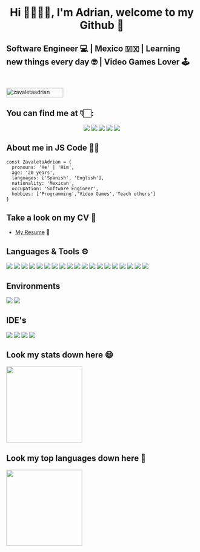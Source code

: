 <h1 align="center">Hi 👋👨🏻‍💻, I'm Adrian, welcome to my Github 🤪</p></h1>
<h2 align="left">Software Engineer 💻 | Mexico 🇲🇽 | Learning new things every day 🤓 | Video Games Lover 🕹</h2>

<br/>
 <p align="left"> <img src="https://komarev.com/ghpvc/?username=zavaletaadrian&label=Profile%20views&color=0e75b6&style=flat" alt="zavaletaadrian" height = "25" width = "150"/>
 <br/>


## You can find me at 👇🏻:
<p align="center">
<a href="https://www.linkedin.com/in/zavaletaadrian/"><img src="https://img.shields.io/badge/LinkedIn-0077B5?style=for-the-badge&logo=linkedin&logoColor=white"/></a>
<a href="https://www.linkedin.com/in/zavaletaadrian/"><img src="https://img.shields.io/badge/Twitter-blue?style=for-the-badge&logo=twitter&logoColor=white"/></a>
<a href="https://www.instagram.com/elzavaletonga/"><img src="https://img.shields.io/badge/Instagram-E4405F?style=for-the-badge&logo=instagram&logoColor=white"/></a>
<a href="mailto: zavaleta.adrian15@gmail.com"><img src="https://img.shields.io/badge/Gmail-D14836?style=for-the-badge&logo=gmail&logoColor=white"/></a>
<a href="https://www.twitch.tv/elzavaletonga"><img src="https://img.shields.io/badge/Twitch-purple?style=for-the-badge&logo=twitch&logoColor=white"/></a>
</p>

## About me in JS Code ✌🏻
```JS
const ZavaletaAdrian = {
  pronouns: 'He' | 'Him',
  age: '20 years',
  languages: ['Spanish', 'English'],
  nationality: 'Mexican',
  occupation: 'Software Engineer',
  hobbies: ['Programming','Video Games','Teach others']
}
```
## Take a look on my CV 🔦

- [My Resume](https://) 👀

## Languages & Tools ⚙️

<p align="left">
<a href="#"><img src="https://img.shields.io/badge/-JavaScript-0D1117?style=rounded-square&logo=javascript&logoColor=yellow"/></a>
<a href="#"><img src="https://img.shields.io/badge/NodeJS-0D1117.svg?style=rounded-square&logo=node.js&logoColor=green"/></a>
<a href="#"><img src="https://img.shields.io/badge/React-0D1117.svg?style=rounded-square&logo=react&logoColor=blue"/></a>
<a href="#"><img src="https://img.shields.io/badge/-Python-0D1117?style=rounded-square&logo=python&logoColor=yellow"/></a>
<a href="#"><img src="https://img.shields.io/badge/-Django-0D1117?style=rounded-square&logo=django&logoColor=green"/></a>
<a href="#"><img src="https://img.shields.io/badge/-HTML5-0D1117?style=rounded-square&logo=html5&logoColor=Orange"/></a>
<a href="#"><img src="https://img.shields.io/badge/-CSS3-0D1117?style=rounded-square&logo=css3&logoColor=blue"/></a>
<a href="#"><img src="https://img.shields.io/badge/-Bootstrap-0D1117?style=rounded-square&logo=bootstrap&logoColor=purple"/></a>
<a href="#"><img src="https://img.shields.io/badge/-Java-0D1117?style=rounded-square&logo=java&logoColor=orange"/></a>
<a href="#"><img src="https://img.shields.io/badge/-Kotlin-0D1117?style=rounded-square&logo=kotlin&logoColor=orange"/></a>
<a href="#"><img src="https://img.shields.io/badge/-PHP-0D1117?style=rounded-square&logo=php&logoColor=Purple"/></a>
<a href="#"><img src="https://img.shields.io/badge/-C Sharp-0D1117?style=rounded-square&logo=csharp&logoColor=purple"/></a>
<a href="#"><img src="https://img.shields.io/badge/-C++-0D1117?style=rounded-square&logo=cplusplus&logoColor=blue"/></a>
<a href="#"><img src="https://img.shields.io/badge/Git-0D1117.svg?style=rounded-square&logo=git&logoColor=Orange"/></a>
<a href="#"><img src="https://img.shields.io/badge/GitHub-0D1117.svg?style=rounded-square&logo=github&logoColor=white"/></a>
<a href="#"><img src="https://img.shields.io/badge/Amazon AWS-0D1117.svg?style=rounded-square&logo=amazonaws&logoColor=yellow"/></a>
<a href="#"><img src="https://img.shields.io/badge/Microsoft Azure-0D1117.svg?style=rounded-square&logo=microsoftazure&logoColor=blue"/></a>
<a href="#"><img src="https://img.shields.io/badge/MySQL-0D1117.svg?style=rounded-square&logo=mysql&logoColor=blue"/></a>
<a href="#"><img src="https://img.shields.io/badge/-OracleDB-0D1117?style=rounded-square&logo=Oracle&logoColor=orange"/></a>
</p>

## Environments
<p align="left">
<a href="#"><img src="https://img.shields.io/badge/-Windows-0D1117?style=rounded-square&logo=windows&logoColor=blue"/></a>
<a href="#"><img src="https://img.shields.io/badge/MacOS-0D1117.svg?style=rounded-square&logo=macos&logoColor=white"/></a>
</p>

## IDE's
<p align="left">
<a href="#"><img src="https://img.shields.io/badge/-VSCode-0D1117?style=rounded-square&logo=visualstudiocode&logoColor=blue"/></a>
<a href="#"><img src="https://img.shields.io/badge/VS-0D1117.svg?style=rounded-square&logo=visualstudio&logoColor=purple"/></a>
<a href="#"><img src="https://img.shields.io/badge/Eclipse-0D1117.svg?style=rounded-square&logo=eclipse&logoColor=orange"/></a>
<a href="#"><img src="https://img.shields.io/badge/XCode-0D1117.svg?style=rounded-square&logo=xcode&logoColor=blue"/></a>
</p>



<!-- <a href="https://developer.mozilla.org/en-US/docs/Web/JavaScript" target="_blank"> <img src="https://raw.githubusercontent.com/devicons/devicon/master/icons/javascript/javascript-original.svg" alt="javascript" width="40" height="40"/> </a> 
<a href="https://www.java.com" target="_blank"> <img src="https://raw.githubusercontent.com/devicons/devicon/master/icons/java/java-original.svg" alt="java" width="40" height="40"/> </a>
<a href="https://www.php.net" target="_blank"> <img src="https://raw.githubusercontent.com/devicons/devicon/master/icons/php/php-original.svg" alt="php" width="40" height="40"/> </a>
<a href="https://www.python.org" target="_blank"> <img src="https://raw.githubusercontent.com/devicons/devicon/master/icons/python/python-original.svg" alt="python" width="40" height="40"/> </a>
<a href="https://kotlinlang.org" target="_blank"> <img src="https://www.vectorlogo.zone/logos/kotlinlang/kotlinlang-icon.svg" alt="kotlin" width="40" height="40"/> </a> 
<a href="https://www.w3.org/html/" target="_blank"> <img src="https://raw.githubusercontent.com/devicons/devicon/master/icons/html5/html5-original-wordmark.svg" alt="html5" width="40" height="40"/> </a> 
<a href="https://www.w3schools.com/css/" target="_blank"> <img src="https://raw.githubusercontent.com/devicons/devicon/master/icons/css3/css3-original-wordmark.svg" alt="css3" width="40" height="40"/> </a>
<a href="https://getbootstrap.com" target="_blank"> <img src="https://raw.githubusercontent.com/devicons/devicon/master/icons/bootstrap/bootstrap-plain-wordmark.svg" alt="bootstrap" width="40" height="40"/> </a>
<a href="https://nodejs.org" target="_blank"> <img src="https://raw.githubusercontent.com/devicons/devicon/master/icons/nodejs/nodejs-original-wordmark.svg" alt="nodejs" width="40" height="40"/> </a>     
<a href="https://expressjs.com" target="_blank"> <img src="https://raw.githubusercontent.com/devicons/devicon/master/icons/express/express-original-wordmark.svg" alt="express" width="40" height="40"/> </a>
<a href="https://d33wubrfki0l68.cloudfront.net/554c3b0e09cf167f0281fda839a5433f2040b349/ecfc9/img/header_logo.svg" target="_blank"> <img src="https://d33wubrfki0l68.cloudfront.net/554c3b0e09cf167f0281fda839a5433f2040b349/ecfc9/img/header_logo.svg" alt="express" width="40" height="40"/> </a>
<a href="https://www.djangoproject.com/" target="_blank"> <img src="https://raw.githubusercontent.com/devicons/devicon/master/icons/django/django-original.svg" alt="django" width="40" height="40"/> </a> 
<a href="https://www.mysql.com/" target="_blank"> <img src="https://raw.githubusercontent.com/devicons/devicon/master/icons/mysql/mysql-original-wordmark.svg" alt="mysql" width="40" height="40"/> </a>
<a href="https://www.oracle.com/" target="_blank"> <img src="https://raw.githubusercontent.com/devicons/devicon/master/icons/oracle/oracle-original.svg" alt="oracle" width="40" height="40"/> </a>  
<a href="https://aws.amazon.com" target="_blank"> <img src="https://raw.githubusercontent.com/devicons/devicon/master/icons/amazonwebservices/amazonwebservices-original-wordmark.svg" alt="aws" width="40" height="40"/> </a> 
<a href="https://git-scm.com/" target="_blank"> <img src="https://www.vectorlogo.zone/logos/git-scm/git-scm-icon.svg" alt="git" width="40" height="40"/> </a>  -->

## Look my stats down here 😄
<img src="https://github-readme-stats.vercel.app/api?username=ZavaletaAdrian&show_icons=true&theme=tokyonight"  height="200"/>

## Look my top languages down here 🥳
<img src="https://github-readme-stats.vercel.app/api/top-langs/?username=ZavaletaAdrian&langs_count=10&layout=compact&theme=tokyonight"  height="200"/>

<!--
**ZavaletaAdrian/ZavaletaAdrian** is a ✨ _special_ ✨ repository because its `README.md` (this file) appears on your GitHub profile.

Here are some ideas to get you started:

- 🔭 I’m currently working on ...
- 🌱 I’m currently learning ...
- 👯 I’m looking to collaborate on ...
- 🤔 I’m looking for help with ...
- 💬 Ask me about ...
- 📫 How to reach me: ...
- 😄 Pronouns: ...
- ⚡ Fun fact: ...
-->
